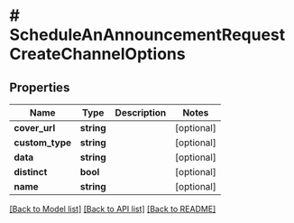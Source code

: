 # # ScheduleAnAnnouncementRequestCreateChannelOptions

## Properties

Name | Type | Description | Notes
------------ | ------------- | ------------- | -------------
**cover_url** | **string** |  | [optional]
**custom_type** | **string** |  | [optional]
**data** | **string** |  | [optional]
**distinct** | **bool** |  | [optional]
**name** | **string** |  | [optional]

[[Back to Model list]](../../README.md#models) [[Back to API list]](../../README.md#endpoints) [[Back to README]](../../README.md)
